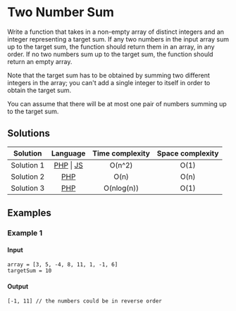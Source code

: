 # Two Number Sum

Write a function that takes in a non-empty array of distinct integers and an
integer representing a target sum. If any two numbers in the input array sum up
to the target sum, the function should return them in an array, in any order. If
no two numbers sum up to the target sum, the function should return an empty
array.

Note that the target sum has to be obtained by summing two different integers in
the array; you can't add a single integer to itself in order to obtain the
target sum.

You can assume that there will be at most one pair of numbers summing up to the
target sum.

## Solutions

| Solution   | Language                   | Time complexity | Space complexity |
|:----------:|:--------------------------:|:---------------:|:----------------:|
| Solution 1 | [PHP][PHP-1] \| [JS][JS-1] | O(n^2)          | O(1)             |
| Solution 2 | [PHP][PHP-2]               | O(n)            | O(n)             |
| Solution 3 | [PHP][PHP-3]               | O(nlog(n))      | O(1)             |

## Examples

### Example 1

#### Input

```
array = [3, 5, -4, 8, 11, 1, -1, 6]
targetSum = 10
```

#### Output

```
[-1, 11] // the numbers could be in reverse order
```

[PHP-1]: ../solutions/php/003-TwoNumberSum/solution-1.php

[PHP-2]: ../solutions/php/003-TwoNumberSum/solution-2.php

[PHP-3]: ../solutions/php/003-TwoNumberSum/solution-3.php

[JS-1]: ../solutions/js/003-TwoNumberSum/solution-1.js